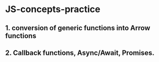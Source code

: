 # JS-concepts-practice
## 1. conversion of generic functions into Arrow functions
## 2. Callback functions, Async/Await, Promises.
